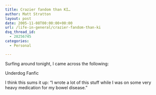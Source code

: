 ```yaml
---
title: Crazier fandom than KI…
author: Matt Stratton
layout: post
date: 2005-11-08T00:00:00+00:00
url: /life-in-general/crazier-fandom-than-ki
dsq_thread_id:
  - 28256745
categories:
  - Personal

---
```

Surfing around tonight, I came across the following:

Underdog Fanfic

I think this sums it up: &#8220;I wrote a lot of this stuff while I was on some very heavy medication for my bowel disease.&#8221;